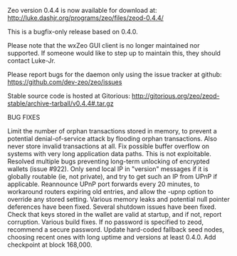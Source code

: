 Zeo version 0.4.4 is now available for download at:
http://luke.dashjr.org/programs/zeo/files/zeod-0.4.4/

This is a bugfix-only release based on 0.4.0.

Please note that the wxZeo GUI client is no longer maintained nor supported. If someone would like to step up to maintain this, they should contact Luke-Jr.

Please report bugs for the daemon only using the issue tracker at github:
https://github.com/dev-zeo/zeo/issues

Stable source code is hosted at Gitorious:
http://gitorious.org/zeo/zeod-stable/archive-tarball/v0.4.4#.tar.gz

BUG FIXES

Limit the number of orphan transactions stored in memory, to prevent a potential denial-of-service attack by flooding orphan transactions. Also never store invalid transactions at all.
Fix possible buffer overflow on systems with very long application data paths. This is not exploitable.
Resolved multiple bugs preventing long-term unlocking of encrypted wallets (issue #922).
Only send local IP in "version" messages if it is globally routable (ie, not private), and try to get such an IP from UPnP if applicable.
Reannounce UPnP port forwards every 20 minutes, to workaround routers expiring old entries, and allow the -upnp option to override any stored setting.
Various memory leaks and potential null pointer deferences have been
fixed.
Several shutdown issues have been fixed.
Check that keys stored in the wallet are valid at startup, and if not,
report corruption.
Various build fixes.
If no password is specified to zeod, recommend a secure password.
Update hard-coded fallback seed nodes, choosing recent ones with long uptime and versions at least 0.4.0.
Add checkpoint at block 168,000.

